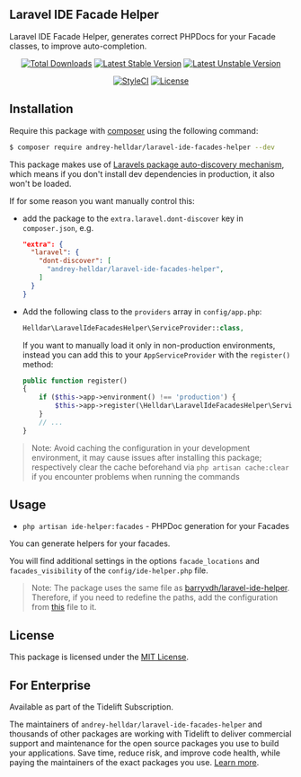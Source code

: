 ## Laravel IDE Facade Helper

Laravel IDE Facade Helper, generates correct PHPDocs for your Facade classes, to improve auto-completion.

<p align="center">
    <a href="https://packagist.org/packages/andrey-helldar/laravel-ide-facades-helper"><img src="https://img.shields.io/packagist/dt/andrey-helldar/laravel-ide-facades-helper.svg?style=flat-square" alt="Total Downloads" /></a>
    <a href="https://packagist.org/packages/andrey-helldar/laravel-ide-facades-helper"><img src="https://poser.pugx.org/andrey-helldar/laravel-ide-facades-helper/v/stable?format=flat-square" alt="Latest Stable Version" /></a>
    <a href="https://packagist.org/packages/andrey-helldar/laravel-ide-facades-helper"><img src="https://poser.pugx.org/andrey-helldar/laravel-ide-facades-helper/v/unstable?format=flat-square" alt="Latest Unstable Version" /></a>
</p>
<p align="center">
    <a href="https://styleci.io/repos/277866838"><img src="https://styleci.io/repos/277866838/shield" alt="StyleCI" /></a>
    <a href="LICENSE"><img src="https://poser.pugx.org/andrey-helldar/laravel-ide-facades-helper/license?format=flat-square" alt="License" /></a>
</p>


## Installation

Require this package with [composer](https://getcomposer.org) using the following command:

```bash
$ composer require andrey-helldar/laravel-ide-facades-helper --dev
```

This package makes use of [Laravels package auto-discovery mechanism](https://medium.com/@taylorotwell/package-auto-discovery-in-laravel-5-5-ea9e3ab20518), which means if you don't install dev dependencies in production, it also won't be loaded.

If for some reason you want manually control this:
- add the package to the `extra.laravel.dont-discover` key in `composer.json`, e.g.
  ```json
  "extra": {
    "laravel": {
      "dont-discover": [
        "andrey-helldar/laravel-ide-facades-helper",
      ]
    }
  }
  ```
- Add the following class to the `providers` array in `config/app.php`:
  ```php
  Helldar\LaravelIdeFacadesHelper\ServiceProvider::class,
  ```
  If you want to manually load it only in non-production environments, instead you can add this to your `AppServiceProvider` with the `register()` method:
  ```php
  public function register()
  {
      if ($this->app->environment() !== 'production') {
          $this->app->register(\Helldar\LaravelIdeFacadesHelper\ServiceProvider::class);
      }
      // ...
  }
  ```

> Note: Avoid caching the configuration in your development environment, it may cause issues after installing this package; respectively clear the cache beforehand via `php artisan cache:clear` if you encounter problems when running the commands


## Usage

* `php artisan ide-helper:facades` - PHPDoc generation for your Facades

You can generate helpers for your facades.

You will find additional settings in the options `facade_locations` and `facades_visibility` of the `config/ide-helper.php` file.

> Note: The package uses the same file as [barryvdh/laravel-ide-helper](https://github.com/barryvdh/laravel-ide-helper). Therefore, if you need to redefine the paths, add the configuration from [this](config/ide-helper.php) file to it.


## License

This package is licensed under the [MIT License](LICENSE).


## For Enterprise

Available as part of the Tidelift Subscription.

The maintainers of `andrey-helldar/laravel-ide-facades-helper` and thousands of other packages are working with Tidelift to deliver commercial support and maintenance for the open source packages you use to build your applications. Save time, reduce risk, and improve code health, while paying the maintainers of the exact packages you use. [Learn more](https://tidelift.com/subscription/pkg/packagist-andrey-helldar-laravel-ide-facades-helper?utm_source=packagist-andrey-helldar-laravel-ide-facades-helper&utm_medium=referral&utm_campaign=enterprise&utm_term=repo).


[badge_contributors]:   https://img.shields.io/github/contributors/andrey-helldar/laravel-ide-facades-helper?style=flat-square

[link_author]:          https://github.com/andrey-helldar
[link_contributors]:    https://github.com/andrey-helldar/laravel-ide-facades-helper/graphs/contributors
